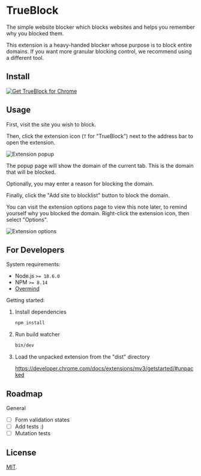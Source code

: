 # TrueBlock

The simple website blocker which blocks websites and helps you remember why you blocked them.

This extension is a heavy-handed blocker whose purpose is to block entire domains. If you want more granular blocking control, we recommend using a different tool.

## Install

<a href="https://chrome.google.com/webstore/detail/trueblock/adcbggkgllkljeliabhgmmkmpebhdbno"><img src="https://user-images.githubusercontent.com/3905798/152878025-69a67c54-755c-4581-bc73-a99a70dd267d.png" alt="Get TrueBlock for Chrome"></a>

## Usage

First, visit the site you wish to block.

Then, click the extension icon (`T` for "TrueBlock") next to the address bar to open the extension.

![Extension popup](https://user-images.githubusercontent.com/3905798/179385077-deb83f57-6294-43af-bbc1-d285afcbe502.png)

The popup page will show the domain of the current tab. This is the domain that will be blocked.

Optionally, you may enter a reason for blocking the domain. 

Finally, click the "Add site to blocklist" button to block the domain.

You can visit the extension options page to view this note later, to remind yourself why you blocked the domain. Right-click the extension icon, then select "Options".

![Extension options](https://user-images.githubusercontent.com/3905798/181120139-872647f6-262d-49bd-9de4-968376111f10.png)

## For Developers

System requirements:

 - Node.js `>= 18.6.0`
 - NPM `>= 8.14`
 - [Overmind](https://github.com/DarthSim/overmind)

Getting started:

1. Install dependencies
    ```bash
    npm install
    ```

2. Run build watcher

    ```bash
    bin/dev
    ```

3. Load the unpacked extension from the "dist" directory

    https://developer.chrome.com/docs/extensions/mv3/getstarted/#unpacked

## Roadmap

General
 - [ ] Form validation states
 - [ ] Add tests :)
 - [ ] Mutation tests

## License

[MIT](./LICENSE).
